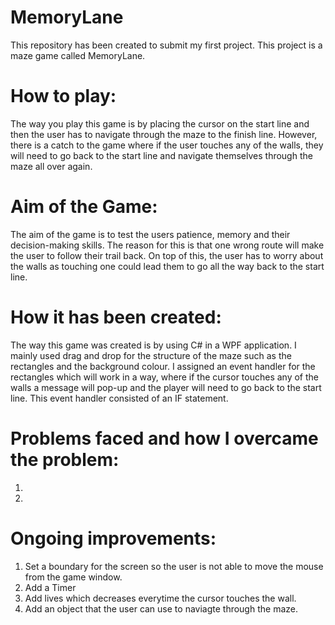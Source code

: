 # MemoryLane
This repository has been created to submit my first project. This project is a maze game called MemoryLane.

# How to play:

The way you play this game is by placing the cursor on the start line and then the user has to navigate through the maze to the finish line. However, there is a catch to the game where if the user touches any of the walls, they will need to go back to the start line and navigate themselves through the maze all over again.

# Aim of the Game:

The aim of the game is to test the users patience, memory and their decision-making skills. The reason for this is that one wrong route will make the user to follow their trail back. On top of this, the user has to worry about the walls as touching one could lead them to go all the way back to the start line. 

# How it has been created:

The way this game was created is by using C# in a WPF application. I mainly used drag and drop for the structure of the maze such as the rectangles and the background colour. I assigned an event handler for the rectangles which will work in a way, where if the cursor touches any of the walls a message will pop-up and the player will need to go back to the start line. This event handler consisted of an IF statement.

# Problems faced and how I overcame the problem:
1.
2.

# Ongoing improvements:
1. Set a boundary for the screen so the user is not able to move the mouse from the game window.
2. Add a Timer 
3. Add lives which decreases everytime the cursor touches the wall.
4. Add an object that the user can use to naviagte through the maze.
